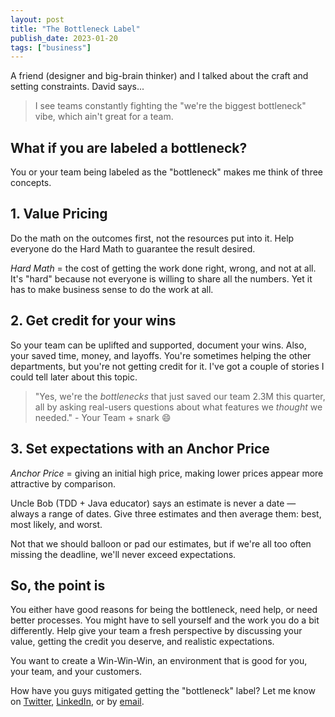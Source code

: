 ```yaml
---
layout: post
title: "The Bottleneck Label"
publish_date: 2023-01-20
tags: ["business"]
---
```


A friend (designer and big-brain thinker) and I talked about the craft and setting constraints. David says...

> I see teams constantly fighting the "we're the biggest bottleneck" vibe, which ain't great for a team.

## What if you are labeled a bottleneck?

You or your team being labeled as the "bottleneck" makes me think of three concepts.

## 1. Value Pricing

Do the math on the outcomes first, not the resources put into it. Help everyone do the Hard Math to guarantee the result desired.

_Hard Math_ = the cost of getting the work done right, wrong, and not at all. It's "hard" because not everyone is willing to share all the numbers. Yet it has to make business sense to do the work at all.

## 2. Get credit for your wins

So your team can be uplifted and supported, document your wins. Also, your saved time, money, and layoffs. You're sometimes helping the other departments, but you're not getting credit for it. I've got a couple of stories I could tell later about this topic.

> "Yes, we're the _bottlenecks_ that just saved our team 2.3M this quarter, all by asking real-users questions about what features we _thought_ we needed." - Your Team + snark :smile:

## 3. Set expectations with an Anchor Price

_Anchor Price_ = giving an initial high price, making lower prices appear more attractive by comparison.

Uncle Bob (TDD + Java educator) says an estimate is never a date — always a range of dates.
Give three estimates and then average them: best, most likely, and worst.

Not that we should balloon or pad our estimates, but if we're all too often missing the deadline, we'll never exceed expectations.

## So, the point is

You either have good reasons for being the bottleneck, need help, or need better processes. You might have to sell yourself and the work you do a bit differently. Help give your team a fresh perspective by discussing your value, getting the credit you deserve, and realistic expectations.

You want to create a Win-Win-Win, an environment that is good for you, your team, and your customers.

How have you guys mitigated getting the "bottleneck" label?
Let me know on [Twitter](https://twitter.com/Chance_Smith), [LinkedIn](https://www.linkedin.com/in/chancesmith/), or by [email](mailto:chancesmithb@gmail.com?subject=[Blog]%20The%20Bottleneck%20Label).
